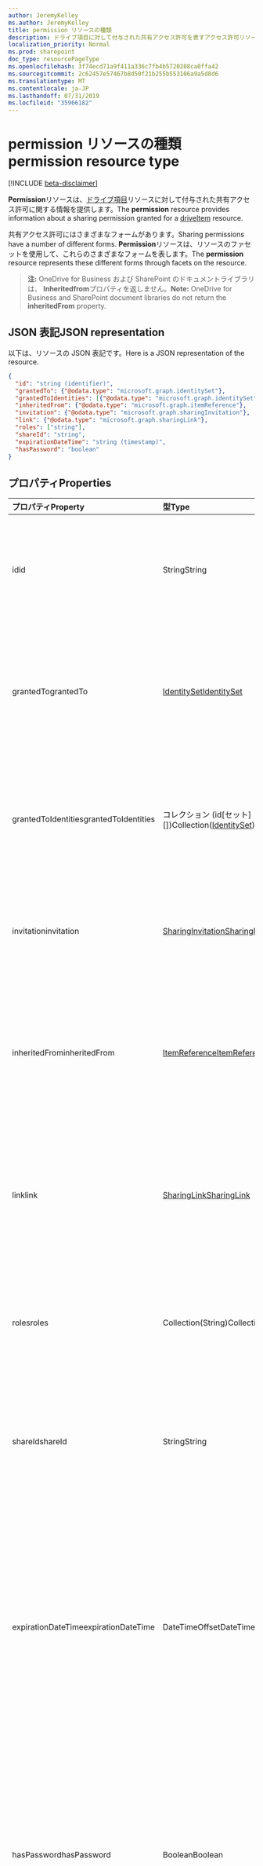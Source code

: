 ```yaml
---
author: JeremyKelley
ms.author: JeremyKelley
title: permission リソースの種類
description: ドライブ項目に対して付与された共有アクセス許可を表すアクセス許可リソース
localization_priority: Normal
ms.prod: sharepoint
doc_type: resourcePageType
ms.openlocfilehash: 3f74ecd71a9f411a336c7fb4b5720208ca0ffa42
ms.sourcegitcommit: 2c62457e57467b8d50f21b255b553106a9a5d8d6
ms.translationtype: MT
ms.contentlocale: ja-JP
ms.lasthandoff: 07/31/2019
ms.locfileid: "35966182"
---
```

# <a name="permission-resource-type"></a><span data-ttu-id="d9df4-103">permission リソースの種類</span><span class="sxs-lookup"><span data-stu-id="d9df4-103">permission resource type</span></span>

[!INCLUDE [beta-disclaimer](../../includes/beta-disclaimer.md)]

<span data-ttu-id="d9df4-104">**Permission**リソースは、[ドライブ項目](driveitem.md)リソースに対して付与された共有アクセス許可に関する情報を提供します。</span><span class="sxs-lookup"><span data-stu-id="d9df4-104">The **permission** resource provides information about a sharing permission granted for a [driveItem](driveitem.md) resource.</span></span>

<span data-ttu-id="d9df4-105">共有アクセス許可にはさまざまなフォームがあります。</span><span class="sxs-lookup"><span data-stu-id="d9df4-105">Sharing permissions have a number of different forms.</span></span>
<span data-ttu-id="d9df4-106">**Permission**リソースは、リソースのファセットを使用して、これらのさまざまなフォームを表します。</span><span class="sxs-lookup"><span data-stu-id="d9df4-106">The **permission** resource represents these different forms through facets on the resource.</span></span>

><span data-ttu-id="d9df4-107">**注:** OneDrive for Business および SharePoint のドキュメントライブラリは、 **Inheritedfrom**プロパティを返しません。</span><span class="sxs-lookup"><span data-stu-id="d9df4-107">**Note:** OneDrive for Business and SharePoint document libraries do not return the **inheritedFrom** property.</span></span>

## <a name="json-representation"></a><span data-ttu-id="d9df4-108">JSON 表記</span><span class="sxs-lookup"><span data-stu-id="d9df4-108">JSON representation</span></span>

<span data-ttu-id="d9df4-109">以下は、リソースの JSON 表記です。</span><span class="sxs-lookup"><span data-stu-id="d9df4-109">Here is a JSON representation of the resource.</span></span>

<!--{
  "blockType": "resource",
  "optionalProperties": [
    "link",
    "grantedTo",
    "grantedToIdentities",
    "invitation",
    "inheritedFrom",
    "shareId",
    "expirationDateTime",
    "hasPassword"
  ],
  "keyProperty": "id",
  "baseType": "microsoft.graph.entity",
  "@odata.type": "microsoft.graph.permission"
}-->

```json
{
  "id": "string (identifier)",
  "grantedTo": {"@odata.type": "microsoft.graph.identitySet"},
  "grantedToIdentities": [{"@odata.type": "microsoft.graph.identitySet"}],
  "inheritedFrom": {"@odata.type": "microsoft.graph.itemReference"},
  "invitation": {"@odata.type": "microsoft.graph.sharingInvitation"},
  "link": {"@odata.type": "microsoft.graph.sharingLink"},
  "roles": ["string"],
  "shareId": "string",
  "expirationDateTime": "string (timestamp)",
  "hasPassword": "boolean"
}
```

## <a name="properties"></a><span data-ttu-id="d9df4-110">プロパティ</span><span class="sxs-lookup"><span data-stu-id="d9df4-110">Properties</span></span>

| <span data-ttu-id="d9df4-111">プロパティ</span><span class="sxs-lookup"><span data-stu-id="d9df4-111">Property</span></span>            | <span data-ttu-id="d9df4-112">型</span><span class="sxs-lookup"><span data-stu-id="d9df4-112">Type</span></span>                        | <span data-ttu-id="d9df4-113">説明</span><span class="sxs-lookup"><span data-stu-id="d9df4-113">Description</span></span>
|:--------------------|:----------------------------|:-------------------------
| <span data-ttu-id="d9df4-114">id</span><span class="sxs-lookup"><span data-stu-id="d9df4-114">id</span></span>                  | <span data-ttu-id="d9df4-115">String</span><span class="sxs-lookup"><span data-stu-id="d9df4-115">String</span></span>                      | <span data-ttu-id="d9df4-p102">項目の全アクセス許可の中の、アクセス許可の一意の識別子です。読み取り専用。</span><span class="sxs-lookup"><span data-stu-id="d9df4-p102">The unique identifier of the permission among all permissions on the item. Read-only.</span></span>
| <span data-ttu-id="d9df4-118">grantedTo</span><span class="sxs-lookup"><span data-stu-id="d9df4-118">grantedTo</span></span>           | <span data-ttu-id="d9df4-119">[IdentitySet][]</span><span class="sxs-lookup"><span data-stu-id="d9df4-119">[IdentitySet][]</span></span>             | <span data-ttu-id="d9df4-p103">ユーザー タイプのアクセス許可、ユーザーとこのアクセス許可のアプリケーションの詳細。読み取り専用。</span><span class="sxs-lookup"><span data-stu-id="d9df4-p103">For user type permissions, the details of the users & applications for this permission. Read-only.</span></span>
| <span data-ttu-id="d9df4-122">grantedToIdentities</span><span class="sxs-lookup"><span data-stu-id="d9df4-122">grantedToIdentities</span></span> | <span data-ttu-id="d9df4-123">コレクション (id[セット][])</span><span class="sxs-lookup"><span data-stu-id="d9df4-123">Collection([IdentitySet][])</span></span> | <span data-ttu-id="d9df4-124">リンクの種類のアクセス許可では、アクセス許可が付与されたユーザーの詳細。</span><span class="sxs-lookup"><span data-stu-id="d9df4-124">For link type permissions, the details of the users to whom permission was granted.</span></span> <span data-ttu-id="d9df4-125">読み取り専用。</span><span class="sxs-lookup"><span data-stu-id="d9df4-125">Read-only.</span></span>
| <span data-ttu-id="d9df4-126">invitation</span><span class="sxs-lookup"><span data-stu-id="d9df4-126">invitation</span></span>          | <span data-ttu-id="d9df4-127">[SharingInvitation][]</span><span class="sxs-lookup"><span data-stu-id="d9df4-127">[SharingInvitation][]</span></span>       | <span data-ttu-id="d9df4-p105">このアクセス許可に任意に関連付けられた共有招待状の詳細情報です。読み取り専用。</span><span class="sxs-lookup"><span data-stu-id="d9df4-p105">Details of any associated sharing invitation for this permission. Read-only.</span></span>
| <span data-ttu-id="d9df4-130">inheritedFrom</span><span class="sxs-lookup"><span data-stu-id="d9df4-130">inheritedFrom</span></span>       | <span data-ttu-id="d9df4-131">[ItemReference][]</span><span class="sxs-lookup"><span data-stu-id="d9df4-131">[ItemReference][]</span></span>           | <span data-ttu-id="d9df4-p106">現在のアクセス許可が先祖から継承されている場合、その先祖への参照を提供します。読み取り専用。</span><span class="sxs-lookup"><span data-stu-id="d9df4-p106">Provides a reference to the ancestor of the current permission, if it is inherited from an ancestor. Read-only.</span></span>
| <span data-ttu-id="d9df4-134">link</span><span class="sxs-lookup"><span data-stu-id="d9df4-134">link</span></span>                | <span data-ttu-id="d9df4-135">[SharingLink][]</span><span class="sxs-lookup"><span data-stu-id="d9df4-135">[SharingLink][]</span></span>             | <span data-ttu-id="d9df4-p107">現在のアクセス許可がリンク タイプのアクセス許可である場合は、そのリンクの詳細を提供します。読み取り専用。</span><span class="sxs-lookup"><span data-stu-id="d9df4-p107">Provides the link details of the current permission, if it is a link type permissions. Read-only.</span></span>
| <span data-ttu-id="d9df4-138">roles</span><span class="sxs-lookup"><span data-stu-id="d9df4-138">roles</span></span>               | <span data-ttu-id="d9df4-139">Collection(String)</span><span class="sxs-lookup"><span data-stu-id="d9df4-139">Collection(String)</span></span>          | <span data-ttu-id="d9df4-p108">`read` など、アクセス許可の種類。ロールの完全なリストは以下を参照してください。読み取り専用。</span><span class="sxs-lookup"><span data-stu-id="d9df4-p108">The type of permission, e.g. `read`. See below for the full list of roles. Read-only.</span></span>
| <span data-ttu-id="d9df4-143">shareId</span><span class="sxs-lookup"><span data-stu-id="d9df4-143">shareId</span></span>             | <span data-ttu-id="d9df4-144">String</span><span class="sxs-lookup"><span data-stu-id="d9df4-144">String</span></span>                      | <span data-ttu-id="d9df4-145">共有**[API][]** を介してこの共有アイテムにアクセスするために使用できる一意のトークン。</span><span class="sxs-lookup"><span data-stu-id="d9df4-145">A unique token that can be used to access this shared item via the **[shares API][]**.</span></span> <span data-ttu-id="d9df4-146">読み取り専用です。</span><span class="sxs-lookup"><span data-stu-id="d9df4-146">Read-only.</span></span>
| <span data-ttu-id="d9df4-147">expirationDateTime</span><span class="sxs-lookup"><span data-stu-id="d9df4-147">expirationDateTime</span></span>  | <span data-ttu-id="d9df4-148">DateTimeOffset</span><span class="sxs-lookup"><span data-stu-id="d9df4-148">DateTimeOffset</span></span>              | <span data-ttu-id="d9df4-149">Yyyy-MM-Yyyy-mm-ddthh: mm: ssZ の形式は、アクセス許可の有効期限を示します。</span><span class="sxs-lookup"><span data-stu-id="d9df4-149">A format of yyyy-MM-ddTHH:mm:ssZ of DateTimeOffset indicates the expiration time of the permission.</span></span> <span data-ttu-id="d9df4-150">MinValue は、このアクセス許可に有効期限が設定されていないことを示します。</span><span class="sxs-lookup"><span data-stu-id="d9df4-150">DateTime.MinValue indicates there is no expiration set for this permission.</span></span> <span data-ttu-id="d9df4-151">省略可能。</span><span class="sxs-lookup"><span data-stu-id="d9df4-151">Optional.</span></span>
| <span data-ttu-id="d9df4-152">hasPassword</span><span class="sxs-lookup"><span data-stu-id="d9df4-152">hasPassword</span></span>         | <span data-ttu-id="d9df4-153">Boolean</span><span class="sxs-lookup"><span data-stu-id="d9df4-153">Boolean</span></span>                     | <span data-ttu-id="d9df4-154">これは、このアクセス許可に対してパスワードが設定されているかどうかを示します。これは応答でのみ表示されます。</span><span class="sxs-lookup"><span data-stu-id="d9df4-154">This indicates whether password is set for this permission, it's only showing in response.</span></span> <span data-ttu-id="d9df4-155">省略可能で、読み取り専用で、OneDrive 個人用のみです。</span><span class="sxs-lookup"><span data-stu-id="d9df4-155">Optional and Read-only and for OneDrive Personal only.</span></span>

### <a name="roles-enumeration-values"></a><span data-ttu-id="d9df4-156">Roles 列挙値</span><span class="sxs-lookup"><span data-stu-id="d9df4-156">Roles enumeration values</span></span>

| <span data-ttu-id="d9df4-157">値</span><span class="sxs-lookup"><span data-stu-id="d9df4-157">Value</span></span>        | <span data-ttu-id="d9df4-158">詳細</span><span class="sxs-lookup"><span data-stu-id="d9df4-158">Details</span></span>                                                                        |
|:------------|:-------------------------------------------------------------------------------|
| `read`      | <span data-ttu-id="d9df4-159">項目のメタデータと内容を読み取る機能を提供します。</span><span class="sxs-lookup"><span data-stu-id="d9df4-159">Provides the ability to read the metadata and contents of the item.</span></span>            |
| `write`     | <span data-ttu-id="d9df4-160">項目のメタデータと内容の読み取りと変更の機能を提供します。</span><span class="sxs-lookup"><span data-stu-id="d9df4-160">Provides the ability to read and modify the metadata and contents of the item.</span></span> |
| `sp.owner`  | <span data-ttu-id="d9df4-161">SharePoint および OneDrive for Business の場合、これは所有者ロールを表します。</span><span class="sxs-lookup"><span data-stu-id="d9df4-161">For SharePoint and OneDrive for Business this represents the owner role.</span></span>       |
| `sp.member` | <span data-ttu-id="d9df4-162">SharePoint および OneDrive for Business の場合、これはメンバー ロールを表します。</span><span class="sxs-lookup"><span data-stu-id="d9df4-162">For SharePoint and OneDrive for Business this represents the member role.</span></span>      |

<span data-ttu-id="d9df4-163">permission リソースは、_ファセット_ を使用して、リソースによって表されるアクセス許可の種類に関する情報を提供します。</span><span class="sxs-lookup"><span data-stu-id="d9df4-163">The permission resource uses _facets_ to provide information about the kind of permission represented by the resource.</span></span>

<span data-ttu-id="d9df4-164">共有リンクには、アイテムへのアクセスに必要な一意のトークンが含まれています。</span><span class="sxs-lookup"><span data-stu-id="d9df4-164">Sharing links contain a unique token required to access the item.</span></span>

<span data-ttu-id="d9df4-165">[**招待**][SharingInvitation] ファセットを持つアクセス許可は、特定のユーザーやグループをファイルへのアクセスへ招待することで追加されたアクセス許可を表します。</span><span class="sxs-lookup"><span data-stu-id="d9df4-165">Permissions with an [**invitation**][SharingInvitation] facet represent permissions added by inviting specific users or groups to have access to the file.</span></span>

## <a name="sharing-links"></a><span data-ttu-id="d9df4-166">共有リンク</span><span class="sxs-lookup"><span data-stu-id="d9df4-166">Sharing links</span></span>

<span data-ttu-id="d9df4-167">[**リンク**][SharingLink] ファセットのあるアクセス許可は、項目上に作成された共有リンクを表します。</span><span class="sxs-lookup"><span data-stu-id="d9df4-167">Permissions with a [**link**][SharingLink] facet represent sharing links created on the item.</span></span>
<span data-ttu-id="d9df4-168">最も一般的なアクセス許可の種類を次に示します。</span><span class="sxs-lookup"><span data-stu-id="d9df4-168">These are the most common kinds of permissions.</span></span>
<span data-ttu-id="d9df4-169">共有リンクは、ファイルまたはフォルダーへのアクセスに使用できる一意の URL を提供します。</span><span class="sxs-lookup"><span data-stu-id="d9df4-169">Sharing links provide a unique URL that can be used to access a file or folder.</span></span>
<span data-ttu-id="d9df4-170">さまざまな方法でアクセスを許可するように設定できます。</span><span class="sxs-lookup"><span data-stu-id="d9df4-170">They can be set up to grant access in a variety of ways.</span></span>
<span data-ttu-id="d9df4-171">たとえば、 [Createlink][] API を使用して、組織にサインインしているユーザーに対して機能するリンクを作成したり、サインインを必要とせずにすべてのユーザーに対して機能するリンクを作成したりできます。</span><span class="sxs-lookup"><span data-stu-id="d9df4-171">For example, you can use the [createLink][] API to create a link that works for anyone signed into your organization, or you can create a link that works for anyone, without needing to sign in.</span></span>
<span data-ttu-id="d9df4-172">[Invite][] API を使用すると、社内にいるかどうかに関係なく、特定のユーザーに対してのみ機能するリンクを作成することができます。</span><span class="sxs-lookup"><span data-stu-id="d9df4-172">You can use the [invite][] API to create a link that only works for specific people, whether they're in your company or not.</span></span>

<span data-ttu-id="d9df4-173">共有リンクの例を次に示します。</span><span class="sxs-lookup"><span data-stu-id="d9df4-173">Here are some examples of sharing links.</span></span>

### <a name="view-link"></a><span data-ttu-id="d9df4-174">表示リンク</span><span class="sxs-lookup"><span data-stu-id="d9df4-174">View link</span></span>

<span data-ttu-id="d9df4-175">このビューリンクは、リンクを持つすべてのユーザーに読み取り専用アクセスを提供します。</span><span class="sxs-lookup"><span data-stu-id="d9df4-175">This view link provides read-only access to anyone with the link.</span></span>

<!-- {"blockType": "example", "@odata.type": "microsoft.graph.permission", "name": "permission-view-link" } -->

```json
{
  "id": "1",
  "roles": ["read"],
  "link": {
    "scope": "anonymous",
    "type": "view",
    "webUrl": "https://onedrive.live.com/redir?resid=5D33DD65C6932946!70859&authkey=!AL7N1QAfSWcjNU8&ithint=folder%2cgif",
    "application": { "id": "1234", "displayName": "Sample Application" }
  },
  "shareId": "!LKj1lkdlals90j1nlkascl",
  "expirationDateTime": "0001-01-01T00:00:00Z"
}
```

### <a name="edit-link"></a><span data-ttu-id="d9df4-176">編集リンク</span><span class="sxs-lookup"><span data-stu-id="d9df4-176">Edit link</span></span>

<span data-ttu-id="d9df4-177">この編集リンクは、リンクを使用して組織内のすべてのユーザーに読み取り/書き込みアクセスを提供します。</span><span class="sxs-lookup"><span data-stu-id="d9df4-177">This edit link provides read and write access to anyone in the organization with the link.</span></span>

<!-- {"blockType": "example", "@odata.type": "microsoft.graph.permission", "name": "permission-edit-link" } -->

```json
{
  "id": "2ceefb3g32hh",
  "roles": ["write"],
  "link": {
    "scope": "organization",
    "type": "edit",
    "webUrl": "https://contoso.sharepoint.com/:w:/t/design/fj277ghautbb422707565gnvg23",
    "application": { "id": "1234", "displayName": "Sample Application" }
  },
  "shareId": "!LKj1lkdlals90j1nlkascl",
  "expirationDateTime": "0001-01-01T00:00:00Z"
}
```

### <a name="existing-access-link"></a><span data-ttu-id="d9df4-178">既存の access リンク</span><span class="sxs-lookup"><span data-stu-id="d9df4-178">Existing access link</span></span>

<span data-ttu-id="d9df4-179">このリンクでは、ユーザーに対して追加の権限は付与されません。</span><span class="sxs-lookup"><span data-stu-id="d9df4-179">This link does not grant any additional privileges to the user.</span></span>

<!-- {"blockType": "example", "@odata.type": "microsoft.graph.permission", "name": "permission-existing-link" } -->

```json
{
  "id": "00000000-0000-0000-0000-000000000000",
  "roles": ["read"],
  "link": {
    "scope": "existingAccess",
    "type": "view",
    "webUrl": "https://contoso.sharepoint.com/:w:/t/design/Shared%20Documents/SampleDoc.docx?d=w12345",
  },
  "expirationDateTime": "0001-01-01T00:00:00Z"
}
```

### <a name="specific-people-link"></a><span data-ttu-id="d9df4-180">特定の人物リンク</span><span class="sxs-lookup"><span data-stu-id="d9df4-180">Specific people link</span></span>

<span data-ttu-id="d9df4-181">このリンクにより、 `grantedToIdentities`コレクション内の特定のユーザーに対する読み取りおよび書き込みアクセス権が提供されます。</span><span class="sxs-lookup"><span data-stu-id="d9df4-181">This link provides read and write access to the specific people in the `grantedToIdentities` collection.</span></span>

<!-- {"blockType": "example", "@odata.type": "microsoft.graph.permission", "name": "permission-people-link" } -->

```json
{
  "id": "3",
  "grantedToIdentities": [
    {
       "user": {
        "id": "35fij1974gb8832",
        "displayName": "Misty Suarez"
      }
    },
    {
       "user": {
        "id": "9397721fh4hgh73",
        "displayName": "Judith Clemons"
      }
    }
  ],
  "roles": ["write"],
  "link": {
    "webUrl": "https://contoso.sharepoint.com/:w:/t/design/a577ghg9hgh737613bmbjf839026561fmzhsr85ng9f3hjck2t5s",
    "application": { "id": "1234", "displayName": "Sample Application" }
  },
  "shareId": "!LKj1lkdlals90j1nlkascl",
  "expirationDateTime": "0001-01-01T00:00:00Z"
}
```

## <a name="sharing-invitations"></a><span data-ttu-id="d9df4-182">共有への招待</span><span class="sxs-lookup"><span data-stu-id="d9df4-182">Sharing invitations</span></span>

<span data-ttu-id="d9df4-183">[Invite][]または[grant][] API によって送信されるアクセス許可は、既知のアカウントと一致しない電子メールアドレスの[招待][sharinginvitation]ファセットに追加情報を含めることができます。</span><span class="sxs-lookup"><span data-stu-id="d9df4-183">Permissions sent by the [invite][] or [grant][] API can have additional information in the [invitation][SharingInvitation] facet for email addresses that don't match a known account.</span></span> <span data-ttu-id="d9df4-184">このような場合、招待リンクが引き換えられるまで、 **grantedTo**プロパティは設定されません。これは、ユーザーが最初にリンクをクリックしてサインインしたときに発生します。</span><span class="sxs-lookup"><span data-stu-id="d9df4-184">In such cases, the **grantedTo** property might not be set until the invitation link is redeemed, which occurs the first time the user clicks the link and signs in.</span></span>

<!-- {"blockType": "example", "@odata.type": "microsoft.graph.permission", "name": "permission-invite-email" } -->

```json
{
  "id": "1",
  "roles": ["write"],
  "invitation": {
    "email": "jd@fabrikam.com",
    "signInRequired": true
  },
  "shareId": "FWxc1lasfdbEAGM5fI7B67aB5ZMPDMmQ11U",
  "expirationDateTime": "0001-01-01T00:00:00Z"
}
```

<span data-ttu-id="d9df4-185">ユーザーによって共有の招待状が引き換えられると、**grantedTo** プロパティにはアクセス許可を引き換えたアカウントに関する情報が格納されます。</span><span class="sxs-lookup"><span data-stu-id="d9df4-185">After the sharing invitation has been redeemed by a user, the **grantedTo** property will contain the information about the account that redeemed the permissions:</span></span>

<!-- {"blockType": "example", "@odata.type": "microsoft.graph.permission", "name": "permission-invite-redeemed" } -->

```json
{
  "id": "1",
  "roles": ["write"],
  "grantedTo": {
    "user": {
      "id": "5D33DD65C6932946",
      "displayName": "John Doe"
    }
  },
  "invitation": {
    "email": "jd@fabrikam.com",
    "signInRequired": true
  },
  "shareId": "FWxc1lasfdbEAGM5fI7B67aB5ZMPDMmQ11U",
  "expirationDateTime": "0001-01-01T00:00:00Z"
}
```

## <a name="methods"></a><span data-ttu-id="d9df4-186">メソッド</span><span class="sxs-lookup"><span data-stu-id="d9df4-186">Methods</span></span>

| <span data-ttu-id="d9df4-187">Method</span><span class="sxs-lookup"><span data-stu-id="d9df4-187">Method</span></span>                                                   | <span data-ttu-id="d9df4-188">REST パス</span><span class="sxs-lookup"><span data-stu-id="d9df4-188">REST Path</span></span>
|:---------------------------------------------------------|:-----------------------
| [<span data-ttu-id="d9df4-189">アクセス許可を一覧表示する</span><span class="sxs-lookup"><span data-stu-id="d9df4-189">List permissions</span></span>](../api/driveitem-list-permissions.md) | `GET /drive/items/{item-id}/permissions`
| [<span data-ttu-id="d9df4-190">アクセス許可を取得する</span><span class="sxs-lookup"><span data-stu-id="d9df4-190">Get permission</span></span>](../api/permission-get.md)               | `GET /drive/items/{item-id}/permissions/{id}`
| <span data-ttu-id="d9df4-191">[リンクの作成][Createlink]</span><span class="sxs-lookup"><span data-stu-id="d9df4-191">[Create link][createLink]</span></span>                                | `POST /drive/items/{item-id}/createLink`
| <span data-ttu-id="d9df4-192">[ユーザーを招待]する[invite]</span><span class="sxs-lookup"><span data-stu-id="d9df4-192">[Invite people][invite]</span></span>                                  | `POST /drive/items/{item-id}/invite`
| [<span data-ttu-id="d9df4-193">Update</span><span class="sxs-lookup"><span data-stu-id="d9df4-193">Update</span></span>](../api/permission-update.md)                    | `PATCH /drive/items/{item-id}/permissions/{id}`
| [<span data-ttu-id="d9df4-194">Delete</span><span class="sxs-lookup"><span data-stu-id="d9df4-194">Delete</span></span>](../api/permission-delete.md)                    | `DELETE /drive/items/{item-id}/permissions/{id}`



[createLink]: ../api/driveitem-createlink.md
[付与]: ../api/permission-grant.md
[grant]: ../api/permission-grant.md
[IdentitySet]: identityset.md
[全員]: ../api/driveitem-invite.md
[invite]: ../api/driveitem-invite.md
[ItemReference]: itemreference.md
[共有 API]: ../api/shares-get.md
[shares API]: ../api/shares-get.md
[SharingInvitation]: sharinginvitation.md
[SharingLink]: sharinglink.md

<!-- uuid: 8fcb5dbc-d5aa-4681-8e31-b001d5168d79
2015-10-25 14:57:30 UTC -->
<!--
{
  "type": "#page.annotation",
  "description": "The permission object provides information about permissions and roles and sharing information.",
  "keywords": "sharing,permissions,read,write,acl",
  "section": "documentation",
  "tocPath": "Resources/Permission",
  "suppressions": []
}
-->
